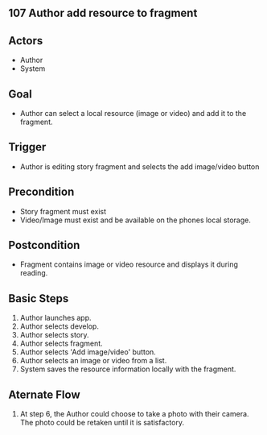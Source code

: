 107 Author add resource to fragment
-----------------------------------

Actors
-----
- Author
- System

Goal
----
- Author can select a local resource (image or video) and add it to the fragment.

Trigger
-------
- Author is editing story fragment and selects the add image/video button

Precondition
------------
- Story fragment must exist
- Video/Image must exist and be available on the phones local storage.

Postcondition
-------------
- Fragment contains image or video resource and displays it during reading.

Basic Steps
-----------
1. Author launches app.
2. Author selects develop.
3. Author selects story.
4. Author selects fragment.
5. Author selects 'Add image/video' button.
6. Author selects an image or video from a list.
7. System saves the resource information locally with the fragment.

Aternate Flow
-----------
1. At step 6, the Author could choose to take a photo with their camera.  The photo could be retaken until it is satisfactory.